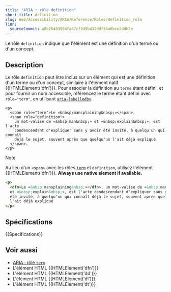 ```yaml
---
title: "ARIA : rôle definition"
short-title: definition
slug: Web/Accessibility/ARIA/Reference/Roles/definition_role
l10n:
  sourceCommit: a8b25483994fa47cf949b432ddf34a6bce2ddb2e
---
```


Le rôle `definition` indique que l'élément est une définition d'un terme ou d'un concept.

## Description

Le rôle `definition` peut être inclus sur un élément qui est une définition d'un terme ou d'un concept, similaire à l'élément natif {{HTMLElement('dfn')}}. Pour associer la définition au `terme` étant défini, et pour fournir un nom accessible, référencez le terme étant défini avec `role="term"`, en utilisant [`aria-labelledby`](/fr/docs/Web/Accessibility/ARIA/Reference/Attributes/aria-labelledby).

```html-nolint
<p>
  <span role="term">Le «&nbsp;mansplaining&nbsp;»</span>,
  <span role="definition">
    un mot-valise de «&nbsp;man&nbsp;» et «&nbsp;explain&nbsp;», est l'acte
    condescendant d'expliquer sans y avoir été invité, à quelqu'un qui connaît
    déjà le sujet, souvent après que quelqu'un l'ait déjà expliqué
  </span>.
</p>
```

> [!NOTE]
> Au lieu d'un `<span>` avec les rôles [`term`](/fr/docs/Web/Accessibility/ARIA/Reference/Roles/term_role) et `definition`, utilisez l'élément {{HTMLElement('dfn')}}. **Always use native element if available.**

```html
<p>
  <dfn>Le «&nbsp;mansplaining&nbsp;»</dfn>, un mot-valise de «&nbsp;man&nbsp;»
  et «&nbsp;explain&nbsp;», est l'acte condescendant d'expliquer sans y avoir
  été invité, à quelqu'un qui connaît déjà le sujet, souvent après que quelqu'un
  l'ait déjà expliqué
</p>
```

## Spécifications

{{Specifications}}

## Voir aussi

- [ARIA&nbsp;: rôle `term`](/fr/docs/Web/Accessibility/ARIA/Reference/Roles/term_role)
- L'élément HTML {{HTMLElement('dfn')}}
- L'élément HTML {{HTMLElement('dd')}}
- L'élément HTML {{HTMLElement('dl')}}
- L'élément HTML {{HTMLElement('dt')}}
